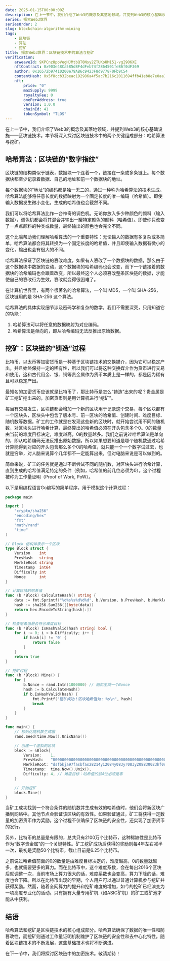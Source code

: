```yaml
---
date: 2025-01-15T00:00:00Z
description: 在上一节中，我们介绍了Web3的概念及其落地领域，并提到Web3的核心基础设施——区块链技术。本节将深入探讨区块链技术中的两个关键组成部分：哈希算法与挖矿。
series: 探索Web3世界
seriesOrder: 2
slug: blockchain-algorithm-mining
tags:
    - 区块链
    - 算法
    - 挖矿
title: 探索Web3世界：区块链技术中的算法与挖矿
verification:
    arweaveId: 9XPCnz8poVegHJMtbQT0Nsy2ZTUKoUM151-vgI9O6XE
    nftContract: 0x903e48Ca585dBF4dFeb74f2864501feB6f0dF369
    author: 0x16572b97410200e79AB6c9423F8d9778F0Fb9C54
    contentHash: 0x5f8ccb32beac192986a4f5ac7b216c2011694ffb41eb8e7e0aa1aa68f19e68f11.0.0
    nft:
        price: "0"
        maxSupply: 9999
        royaltyFee: 0
        onePerAddress: true
        version: 1.0.0
        chainId: 41
        tokenSymbol: "TLOS"
---
```


在上一节中，我们介绍了Web3的概念及其落地领域，并提到Web3的核心基础设施——区块链技术。本节将深入探讨区块链技术中的两个关键组成部分：哈希算法与挖矿。

## 哈希算法：区块链的“数字指纹”

区块链的结构类似于链表，数据块一个连着一个，链接在一条或多条链上。每个数据块都至少记录着数据、自己的地址和前一个数据块的地址。

每个数据块的“地址”的编码都是独一无二的，通过一种称为哈希算法的技术生成。哈希算法能够将任意长度的数据映射为一个固定长度的唯一编码（哈希值）。即使输入数据发生微小变化，生成的哈希值也会截然不同。

我们可以将哈希算法比作一台神奇的调色机。无论你放入多少种颜色的颜料（输入数据），调色机都会将其混合并输出一罐特定颜色的颜料（哈希值）。即使你只改变了一点点颜料的种类或数量，最终输出的颜色也会完全不同。

这个比喻帮助我们理解哈希算法的一个重要特性：无论输入的数据有多复杂或多简单，哈希算法都会将其转换为一个固定长度的哈希值，并且即使输入数据有微小的变化，输出也会有很大的不同。

哈希算法保证了区块链的篡改难度，如果有人篡改了一个数据块的数据，那么由于这个数据块中数据的变动，这个数据块的哈希编码也会改变，而下一个链接着的数据块的哈希编码也会跟着改变，所以最终这个人必须篡改整条区块链的数据，才能使自己的篡改行为生效，篡改就变得很困难了。

在计算机世界里，有两个很著名的哈希算法，一个叫 MD5，一个叫 SHA-256， 区块链用的是 SHA-256 这个算法。

哈希算法的具体实现细节涉及密码学和复杂的数学，我们不需要深究，只用知道它的功能：
1. 哈希算法可以将任意的数据映射为对应编码。
2. 哈希算法是单向的，即从哈希编码无法反推出原始数据。

## 挖矿：区块链的“铸造”过程

比特币、以太币等加密货币是一种基于区块链技术的交换媒介，因为它可以稳定产出，并且始终保持一定的稀有性，所以我们可以将这种交换媒介作为货币进行交易和使用。这和古代用金、银、铜等贵金属作为货币本质上是一样的，都是因为稀有且可以稳定产出。

最知名的加密货币应该就是比特币了，那比特币是怎么“铸造”出来的呢？贵金属是矿工挖矿挖出来的，加密货币则是用计算机进行“挖矿”。

每当有交易发生，区块链都会增加一个新的区块用于记录这个交易，每个区块都有一个区块头，区块头中包含了版本号、前一区块的哈希值、创建时间、难度目标、随机数等数据。矿工的工作就是在发现这些新的区块时，就开始尝试用不同的随机数，对区块头进行哈希计算，最终算出的哈希值必须在开头包含多个0。0的数量由当前的难度目标决定，难度越高，0的数量越多。我们之前说过哈希算法是单向的，即从哈希编码无法反推出原始数据，所以如果想要知道是哪个随机数通过哈希计算能得到对应的开头包含那么多个0的哈希值，就只能一个一个数字试过去，也就是穷举，对人脑来说算个几年都不一定能算出来，但对电脑来说是可以做到的。

简单来说，矿工的任务就是通过不断尝试不同的随机数，对区块头进行哈希计算，直到生成的哈希值满足特定的条件（例如，哈希值的前几位必须为0）。这个过程被称为工作量证明（Proof of Work, PoW）。

以下是用编程语言Go编写的简单程序，用于模拟这个计算过程：

```go
package main

import (
    "crypto/sha256"
    "encoding/hex"
    "fmt"
    "math/rand"
    "time"
)

// Block 结构体表示一个区块
type Block struct {
    Version    int
    PrevHash   string
    MerkleRoot string
    Timestamp  int64
    Difficulty int
    Nonce      int
}

// 计算区块的哈希值
func (b *Block) CalculateHash() string {
    data := fmt.Sprintf("%d%s%s%d%d%d", b.Version, b.PrevHash, b.MerkleRoot, b.Timestamp, b.Difficulty, b.Nonce)
    hash := sha256.Sum256([]byte(data))
    return hex.EncodeToString(hash[:])
}

// 检查哈希值是否符合难度目标
func (b *Block) IsHashValid(hash string) bool {
    for i := 0; i < b.Difficulty; i++ {
        if hash[i] != '0' {
            return false
        }
    }
    return true
}

// 挖矿过程
func (b *Block) Mine() {
    for {
        b.Nonce = rand.Intn(1000000) // 随机生成一个Nonce
        hash := b.CalculateHash()
        if b.IsHashValid(hash) {
            fmt.Printf("挖矿成功！区块哈希值为: %s\n", hash)
            break
        }
    }
}

func main() {
    // 初始化随机数生成器
    rand.Seed(time.Now().UnixNano())

    // 创建一个虚拟的区块
    block := &Block{
        Version:    1,
        PrevHash:   "0000000000000000000000000000000000000000000000000000000000000000",
        MerkleRoot: "dsfbkja97fasbfas28214y12084y083yr083y208830023hf0nfneocnv9c89399",
        Timestamp:  time.Now().Unix(),
        Difficulty: 4, // 难度目标：哈希值的前4位必须是零
    }

    // 开始挖矿
    block.Mine()
}
```

当矿工成功找到一个符合条件的随机数并生成有效的哈希值时，他们会将新区块广播到网络中。其他节点会验证该区块的有效性。如果验证通过，矿工将获得一定数量的加密货币作为奖励。这个过程不仅确保了区块链的安全性，还实现了加密货币的发行。

另外，比特币的总量是有限的，总共只有2100万个比特币，这种稀缺性是比特币作为“数字贵金属”的一个关键特性。矿工挖矿成功后获得的奖励则每4年左右减半一次，最初是奖励50个比特币，截止目前是6.25个比特币。

之前说过哈希值前面的0的数量是由难度目标决定的，难度越高，0的数量就越多，也就需要更多的算力。而在比特币中，这个难度系数，会在每出2016个区块后就调整一次，当前市场上算力很大的话，难度系数也会变高，算力下降的话，难度也会下降。所以在比特币出现的早期，个人用户可以通过普通计算机参与挖矿并获得奖励。然而，随着全网算力的提升和挖矿难度的增加，如今的挖矿已经演变为一项高度专业化的活动。只有拥有大量专用矿机（如ASIC矿机）的矿工或矿池才能从中获利。

## 结语

哈希算法和挖矿是区块链技术的核心组成部分。哈希算法确保了数据的唯一性和防篡改性，而挖矿则通过工作量证明机制维护了区块链的安全性和去中心化特性。随着区块链技术的不断发展，这些基础技术也将不断演进。

在下一节中，我们将探讨区块链中的加密技术。敬请期待！